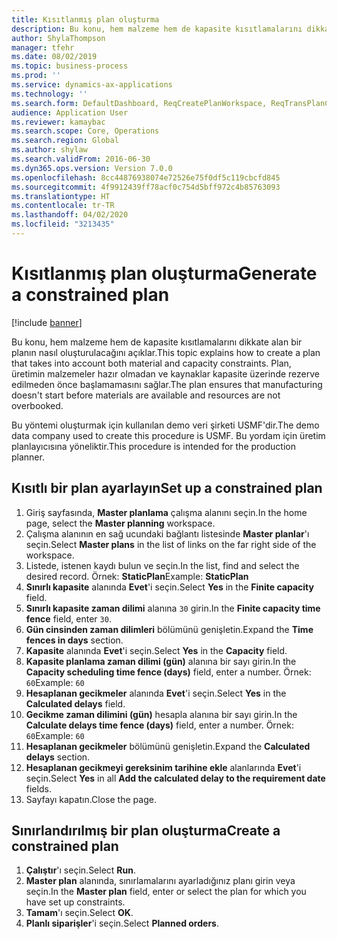 ```yaml
---
title: Kısıtlanmış plan oluşturma
description: Bu konu, hem malzeme hem de kapasite kısıtlamalarını dikkate alan bir planın nasıl oluşturulacağını açıklar.
author: ShylaThompson
manager: tfehr
ms.date: 08/02/2019
ms.topic: business-process
ms.prod: ''
ms.service: dynamics-ax-applications
ms.technology: ''
ms.search.form: DefaultDashboard, ReqCreatePlanWorkspace, ReqTransPlanCard, ReqPlanSched
audience: Application User
ms.reviewer: kamaybac
ms.search.scope: Core, Operations
ms.search.region: Global
ms.author: shylaw
ms.search.validFrom: 2016-06-30
ms.dyn365.ops.version: Version 7.0.0
ms.openlocfilehash: 8cc44876938074e72526e75f0df5c119cbcfd845
ms.sourcegitcommit: 4f9912439ff78acf0c754d5bff972c4b85763093
ms.translationtype: HT
ms.contentlocale: tr-TR
ms.lasthandoff: 04/02/2020
ms.locfileid: "3213435"
---
```

# <a name="generate-a-constrained-plan"></a><span data-ttu-id="1c2b3-103">Kısıtlanmış plan oluşturma</span><span class="sxs-lookup"><span data-stu-id="1c2b3-103">Generate a constrained plan</span></span>

[!include [banner](../../includes/banner.md)]

<span data-ttu-id="1c2b3-104">Bu konu, hem malzeme hem de kapasite kısıtlamalarını dikkate alan bir planın nasıl oluşturulacağını açıklar.</span><span class="sxs-lookup"><span data-stu-id="1c2b3-104">This topic explains how to create a plan that takes into account both material and capacity constraints.</span></span> <span data-ttu-id="1c2b3-105">Plan, üretimin malzemeler hazır olmadan ve kaynaklar kapasite üzerinde rezerve edilmeden önce başlamamasını sağlar.</span><span class="sxs-lookup"><span data-stu-id="1c2b3-105">The plan ensures that manufacturing doesn't start before materials are available and resources are not overbooked.</span></span> 

<span data-ttu-id="1c2b3-106">Bu yöntemi oluşturmak için kullanılan demo veri şirketi USMF'dir.</span><span class="sxs-lookup"><span data-stu-id="1c2b3-106">The demo data company used to create this procedure is USMF.</span></span> <span data-ttu-id="1c2b3-107">Bu yordam için üretim planlayıcısına yöneliktir.</span><span class="sxs-lookup"><span data-stu-id="1c2b3-107">This procedure is intended for the production planner.</span></span>


## <a name="set-up-a-constrained-plan"></a><span data-ttu-id="1c2b3-108">Kısıtlı bir plan ayarlayın</span><span class="sxs-lookup"><span data-stu-id="1c2b3-108">Set up a constrained plan</span></span>
1. <span data-ttu-id="1c2b3-109">Giriş sayfasında, **Master planlama** çalışma alanını seçin.</span><span class="sxs-lookup"><span data-stu-id="1c2b3-109">In the home page, select the **Master planning** workspace.</span></span>
2. <span data-ttu-id="1c2b3-110">Çalışma alanının en sağ ucundaki bağlantı listesinde **Master planlar**'ı seçin.</span><span class="sxs-lookup"><span data-stu-id="1c2b3-110">Select **Master plans** in the list of links on the far right side of the workspace.</span></span>
3. <span data-ttu-id="1c2b3-111">Listede, istenen kaydı bulun ve seçin.</span><span class="sxs-lookup"><span data-stu-id="1c2b3-111">In the list, find and select the desired record.</span></span> <span data-ttu-id="1c2b3-112">Örnek: **StaticPlan**</span><span class="sxs-lookup"><span data-stu-id="1c2b3-112">Example: **StaticPlan**</span></span>  
4. <span data-ttu-id="1c2b3-113">**Sınırlı kapasite** alanında **Evet**'i seçin.</span><span class="sxs-lookup"><span data-stu-id="1c2b3-113">Select **Yes** in the **Finite capacity** field.</span></span>
5. <span data-ttu-id="1c2b3-114">**Sınırlı kapasite zaman dilimi** alanına `30` girin.</span><span class="sxs-lookup"><span data-stu-id="1c2b3-114">In the **Finite capacity time fence** field, enter `30`.</span></span>
6. <span data-ttu-id="1c2b3-115">**Gün cinsinden zaman dilimleri** bölümünü genişletin.</span><span class="sxs-lookup"><span data-stu-id="1c2b3-115">Expand the **Time fences in days** section.</span></span>
7. <span data-ttu-id="1c2b3-116">**Kapasite** alanında **Evet**'i seçin.</span><span class="sxs-lookup"><span data-stu-id="1c2b3-116">Select **Yes** in the **Capacity** field.</span></span>
8. <span data-ttu-id="1c2b3-117">**Kapasite planlama zaman dilimi (gün)** alanına bir sayı girin.</span><span class="sxs-lookup"><span data-stu-id="1c2b3-117">In the **Capacity scheduling time fence (days)** field, enter a number.</span></span> <span data-ttu-id="1c2b3-118">Örnek: `60`</span><span class="sxs-lookup"><span data-stu-id="1c2b3-118">Example: `60`</span></span>  
9. <span data-ttu-id="1c2b3-119">**Hesaplanan gecikmeler** alanında **Evet**'i seçin.</span><span class="sxs-lookup"><span data-stu-id="1c2b3-119">Select **Yes** in the **Calculated delays** field.</span></span>
10. <span data-ttu-id="1c2b3-120">**Gecikme zaman dilimini (gün)** hesapla alanına bir sayı girin.</span><span class="sxs-lookup"><span data-stu-id="1c2b3-120">In the **Calculate delays time fence (days)** field, enter a number.</span></span> <span data-ttu-id="1c2b3-121">Örnek: `60`</span><span class="sxs-lookup"><span data-stu-id="1c2b3-121">Example: `60`</span></span> 
11. <span data-ttu-id="1c2b3-122">**Hesaplanan gecikmeler** bölümünü genişletin.</span><span class="sxs-lookup"><span data-stu-id="1c2b3-122">Expand the **Calculated delays** section.</span></span>
12. <span data-ttu-id="1c2b3-123">**Hesaplanan gecikmeyi gereksinim tarihine ekle** alanlarında **Evet**'i seçin.</span><span class="sxs-lookup"><span data-stu-id="1c2b3-123">Select **Yes** in all **Add the calculated delay to the requirement date** fields.</span></span>
13. <span data-ttu-id="1c2b3-124">Sayfayı kapatın.</span><span class="sxs-lookup"><span data-stu-id="1c2b3-124">Close the page.</span></span>

## <a name="create-a-constrained-plan"></a><span data-ttu-id="1c2b3-125">Sınırlandırılmış bir plan oluşturma</span><span class="sxs-lookup"><span data-stu-id="1c2b3-125">Create a constrained plan</span></span>
1. <span data-ttu-id="1c2b3-126">**Çalıştır**'ı seçin.</span><span class="sxs-lookup"><span data-stu-id="1c2b3-126">Select **Run**.</span></span>
2. <span data-ttu-id="1c2b3-127">**Master plan** alanında, sınırlamalarını ayarladığınız planı girin veya seçin.</span><span class="sxs-lookup"><span data-stu-id="1c2b3-127">In the **Master plan** field, enter or select the plan for which you have set up constraints.</span></span>  
3. <span data-ttu-id="1c2b3-128">**Tamam**'ı seçin.</span><span class="sxs-lookup"><span data-stu-id="1c2b3-128">Select **OK**.</span></span>
4. <span data-ttu-id="1c2b3-129">**Planlı siparişler**'i seçin.</span><span class="sxs-lookup"><span data-stu-id="1c2b3-129">Select **Planned orders**.</span></span>


